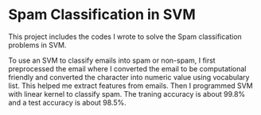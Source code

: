# Spam Classification in SVM

This project includes the codes I wrote to solve the Spam classification problems in SVM.

To use an SVM to classify emails into spam or non-spam, I first preprocessed the email where I converted the email to be computational friendly and converted the character into numeric value using vocabulary list. This helped me extract features from emails. Then I programmed SVM with linear kernel to classify spam. The traning accuracy is about 99.8% and a test accuracy is about 98.5%.
